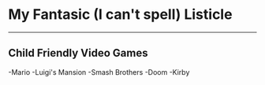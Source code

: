 # My Fantasic (I can't spell) Listicle
---
## Child Friendly Video Games
 -Mario
 -Luigi's Mansion
 -Smash Brothers
 -Doom
 -Kirby
